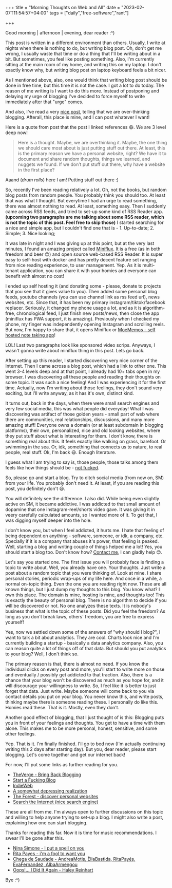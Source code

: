 +++
title = "Morning Thoughts on Web and All"
date = "2023-02-07T11:54:57+04:00"
tags = ["daily","free-software","rant"]

+++

Good morning | afternoon | evening, dear reader :^)

This post is written in a different environment than others. Usually, I write at nights when there is nothing to do, but writing blog post. Oh, don't get me wrong, I usually waste that time or do a thing that I'll be writing about in a bit. But sometimes, you feel like posting something. Also, I'm currently sitting at the main room of my home, and writing this on my laptop. I don't exactly know why, but writing blog post on laptop keyboard feels a bit nicer. 

As I mentioned above, also, one would think that writing blog post should be done in free time, but this time it is not the case. I got a lot to do today. The reason of me writing is I want to do this more. Instead of postponing and delaying my urge of blogging I've decided to force myself to write immediately after that "urge" comes. 

And also, I've read a very [nice post](https://manuelmoreale.com/unsolicited-blogging-advice), telling that we are over-thinking blogging. Afterall, this place is mine, and I can post whatever I want!

Here is a quote from post that the post I linked references 😃. We are 3 level deep now!

> Here is a thought. Maybe, we are overthinking it. Maybe, the one thing we should care most about is just putting stuff out there. At least, this is the primary reason we have a personal website, right? We have it to document and share random thoughts, things we learned, and nuggets we found. If we don’t put stuff out there, why have a website in the first place?

Aaand (_drum rolls_) here I am! Putting stuff out there :)

So, recently I've been reading relatively a lot. Oh, not the books, but random blog posts from random people. You probably think you should too. At least that was what I thought. But everytime I had an urge to read something, there was almost nothing to read. At least, something easy. Then I suddenly came across RSS feeds, and tried to set-up some kind of RSS Reader app. **(upcoming two paragraphs are me talking about some RSS reader, which is not the topic of this post. Feel free to skip those)** I started searching for a nice and simple app, but I couldn't find one that is - 1. Up-to-date; 2. Simple; 3. Nice looking;

It was late in night and I was giving up at this point, but at the very last minutes, I found an amazing project called [Miniflux](https://miniflux.app/). It is a free (as in both freedom and beer :wink:) and open source web-based RSS Reader. It is super easy to self-host with docker and has pretty decent feature set ranging from nice reading experience, to user management. Yep. As it is multi-tenant application, you can share it with your homies and everyone can benefit with almost no cost!

I ended up self hosting it (and donating some - please, donate to projects that you see that it gives value to you). Then added some personal blog feeds, youtube channels (you can use channel link as rss feed url), news websites, etc. Since that, it has been my primary instagram/tiktok/facebook replacer. Seriously, it changed my phone usage a lot, and as it is algorithm-free, chronological feed, I just finish new posts/news, then close the app (miniflux has PWA support, it is amazing). Previously when I checked my phone, my finger was independently opening Instagram and scrolling reels. But now, I'm happy to share that, it opens Miniflux or [MoeMemos - self hosted note taking app](https://github.com/usememos/memos)!

LOL! Last two paragraphs look like sponsored video scrips. Anyways, I wasn't gonna write about miniflux thing in this post. Lets go back.

After setting up this reader, I started discovering very nice corner of the Internet. Then I came across a blog post, which had a link to other one. This went 3-4 levels deep and at that point, I already had 10+ tabs open in my browser. I was discovering all these people and reading their thoughts on some topic. It was such a nice feeling! And I was experiencing it for the first time. Actually, now I'm writing about those feelings, they don't sound very exciting, but I'll write anyway, as it has it's own, distinct kind.

It turns out, back in the days, when there were small search engines and very few social media, this was what people did everyday! What I was discovering was artifact of those golden years - small part of web where there are communities, real relationships, discussions, and many more amazing stuff! Everyone owns a domain (or at least subdomain in blogging platforms), their own, personalized, nice and old looking websites, where they put stuff about what is interesting for them. I don't know, there is something real about this. It feels exactly like walking on grass, barefoot. Or swimming in the sea. Or, idk, something that connects us to nature, to real people, real stuff. Ok, I'm back 😃. Enough literature. 

I guess what I am trying to say is, those people, those talks among them feels like how things should be - [not fucked](https://thewebisfucked.com/).

So, please go and start a blog. Try to ditch social media (from now on, SM) from your life. You probably don't need it. At least, if you are reading this post, you definitely don't 😃. 

You will definitely see the difference. I also did. While being even slightly active on SM, it became addictive. I was addicted to that small amount of dopamine that one instagram-reel/shorts video gave. It was giving it in veery carefully calculated amounts, so I wanted more of it. To get that, I was digging myself deeper into the hole. 

I don't know you, but when I feel addicted, it hurts me. I hate that feeling of being dependent on anything - software, someone, or idk, a company, etc. Specially if it is a company that abuses it's power, that feeling is peaked. Well, starting a blog and writing couple of things helped me a lot! Yes, you should start a blog too. Don't know how? [Contact me](mailto:alvan@rahim.li), I can gladly help 😊.

Let's say you started one. The first issue you will probably face is finding a topic to write about. Well, you already have one. Your thoughts. Just write a post about a random topic that you were thinking of. Look at mine. I share personal stories, periodic wrap-ups of my life here. And once in a while, a normal on-topic thing. Even the one you are reading right now. These are all known things, but I just dump my thoughts to this blog. You know what? I own this place. The domain is mine, hosting is mine, and thoughts too! This is exactly the beauty of personal blog. There is no algorithm to decide if you will be discovered or not. No one analyzes these texts. It is nobody's business that what is the topic of these posts. Did you feel the freedom? As long as you don't break laws, others' freedom, you are free to express yourself! 

Yes, now we settled down some of the answers of "why should I blog?", I want to talk a bit about analytics. They are cool. Charts look nice and I'm currently building a startup - basically a data analytics company. Also, you can reason quite a lot of things off of that data. But should you put analytics to your blog? Well, I don't think so. 

The primary reason is that, there is almost no need. If you know the individual clicks on every post and more, you'll start to write more on those and eventually / possibly get addicted to that traction. Also, there is a chance that your blog won't be discovered as much as you hope for, and it will discourage your willingness to write. So, I feel like it is better to just forget that data. Just write. Maybe someone will come back to you via contact details you put on your blog. You never know this, and write posts, thinking maybe there is someone reading these. I personally do like this. Homies read these. That is it. Mostly, even they don't. 

Another good effect of blogging, that I just thought of is this: Blogging puts you in front of your feelings and thoughts. You get to have a time with them alone. This makes me to be more personal, honest, sensitive, and some other feelings.

Yep. That is it. I'm finally finished. I'll go to bed now (I'm actually continuing writing this 2 days after starting day). But you, dear reader, please start blogging. Let's come together and get our internet back! 

For now, I'll put some links as further reading for you.

- [TheVerge - Bring Back Blogging](https://www.theverge.com/23513418/bring-back-personal-blogging)
- [Start a Fucking Blog](https://startafuckingblog.com/)
- [IndieWeb](https://indieweb.org)
- [A somewhat depressing realization](https://manuelmoreale.com/a-somewhat-depressing-realisation)
- [The Forest - discover personal websites](https://theforest.link/)
- [Search the Internet (nice search engine)](https://search.marginalia.nu/)

These are all from me. I'm always open to further discussions on this topic and willing to help anyone trying to set-up a blog. I might also write a post, explaining how one can start blogging.

Thanks for reading this far. Now it is time for music recommendations. I swear I'll be gone after this.

- [Nina Simone - I put a spell on you](https://youtu.be/Ba1DUOLlkdo)
- [Rita Payes - i'm a fool to want you](https://youtu.be/Mdfd5ye7ry4)
- [Chega de Saudade - AndreaMotis, ÈliaBastida, RitaPayés, EvaFernandez, AlbaArmengou](https://youtu.be/6gdLK9QRFCM)
- [Oops!... I Did It Again - Haley Reinhart](https://youtu.be/g_HN50TLuaI)

Bye :^)



